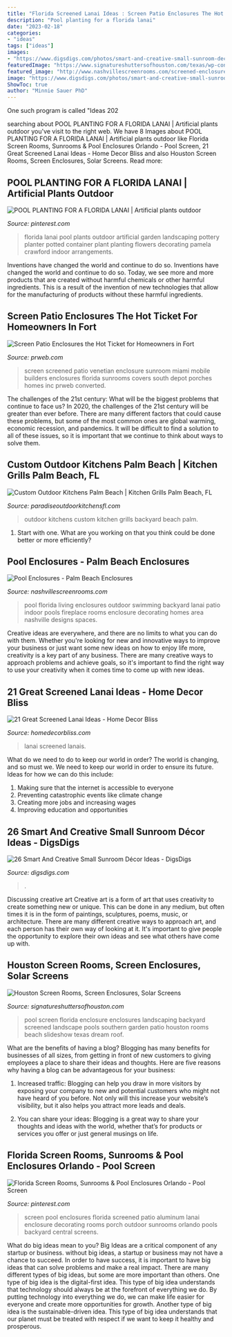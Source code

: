 ```yaml
---
title: "Florida Screened Lanai Ideas : Screen Patio Enclosures The Hot Ticket For Homeowners In Fort"
description: "Pool planting for a florida lanai"
date: "2023-02-18"
categories:
- "ideas"
tags: ["ideas"]
images:
- "https://www.digsdigs.com/photos/smart-and-creative-small-sunroom-decor-ideas-13.jpg"
featuredImage: "https://www.signatureshuttersofhouston.com/texas/wp-content/gallery/pool-enclosures/pool-enclosure-02.jpg"
featured_image: "http://www.nashvillescreenrooms.com/screened-enclosures/wp-content/uploads/2015/10/nashville-pool-enclosure-0131.jpg"
image: "https://www.digsdigs.com/photos/smart-and-creative-small-sunroom-decor-ideas-13.jpg"
ShowToc: true
author: "Minnie Sauer PhD"
---
```



One such program is called "Ideas 202
	

		
searching about POOL PLANTING FOR A FLORIDA LANAI | Artificial plants outdoor you've visit to the right web. We have 8 Images about POOL PLANTING FOR A FLORIDA LANAI | Artificial plants outdoor like Florida Screen Rooms, Sunrooms &amp; Pool Enclosures Orlando - Pool Screen, 21 Great Screened Lanai Ideas - Home Decor Bliss and also Houston Screen Rooms, Screen Enclosures, Solar Screens. Read more:
		
    
## POOL PLANTING FOR A FLORIDA LANAI | Artificial Plants Outdoor

<img loading=lazy src="https://i.pinimg.com/736x/75/bd/a3/75bda3214e67d98645b81f0e713afe9e.jpg" onerror="this.onerror=null;this.src='https://tse4.mm.bing.net/th?id=OIP.04gwwx9KE0AnoazFt_ZTyAHaHa&amp;pid=15.1';" alt="POOL PLANTING FOR A FLORIDA LANAI | Artificial plants outdoor">

_Source: pinterest.com_

>florida lanai pool plants outdoor artificial garden landscaping pottery planter potted container plant planting flowers decorating pamela crawford indoor arrangements. 

	

Inventions have changed the world and continue to do so.
Inventions have changed the world and continue to do so. Today, we see more and more products that are created without harmful chemicals or other harmful ingredients. This is a result of the invention of new technologies that allow for the manufacturing of products without these harmful ingredients.

    
## Screen Patio Enclosures The Hot Ticket For Homeowners In Fort

<img loading=lazy src="http://ww1.prweb.com/prfiles/2013/04/29/11283554/0000011687-20121023_venetian_0004.jpg" onerror="this.onerror=null;this.src='https://tse4.mm.bing.net/th?id=OIP.8HN0waAGoqvJNP_OfvYnKgHaFs&amp;pid=15.1';" alt="Screen Patio Enclosures the Hot Ticket for Homeowners in Fort">

_Source: prweb.com_

>screen screened patio venetian enclosure sunroom miami mobile builders enclosures florida sunrooms covers south depot porches homes inc prweb converted. 

	

The challenges of the 21st century: What will be the biggest problems that continue to face us?
In 2020, the challenges of the 21st century will be greater than ever before. There are many different factors that could cause these problems, but some of the most common ones are global warming, economic recession, and pandemics. It will be difficult to find a solution to all of these issues, so it is important that we continue to think about ways to solve them.

    
## Custom Outdoor Kitchens Palm Beach | Kitchen Grills Palm Beach, FL

<img loading=lazy src="https://paradiseoutdoorkitchensfl.com/wp-content/uploads/2014/03/outdoor-kitchen-ideas.jpg" onerror="this.onerror=null;this.src='https://tse1.mm.bing.net/th?id=OIP.Uh6g-7Y4LMqvNitvc0u_awHaHU&amp;pid=15.1';" alt="Custom Outdoor Kitchens Palm Beach | Kitchen Grills Palm Beach, FL">

_Source: paradiseoutdoorkitchensfl.com_

>outdoor kitchens custom kitchen grills backyard beach palm. 

	

1. Start with one. What are you working on that you think could be done better or more efficiently?

    
## Pool Enclosures - Palm Beach Enclosures

<img loading=lazy src="http://www.nashvillescreenrooms.com/screened-enclosures/wp-content/uploads/2015/10/nashville-pool-enclosure-0131.jpg" onerror="this.onerror=null;this.src='https://tse1.mm.bing.net/th?id=OIP.Lmq4F5T-xSGsKEAGFDpH_wHaFO&amp;pid=15.1';" alt="Pool Enclosures - Palm Beach Enclosures">

_Source: nashvillescreenrooms.com_

>pool florida living enclosures outdoor swimming backyard lanai patio indoor pools fireplace rooms enclosure decorating homes area nashville designs spaces. 

	

Creative ideas are everywhere, and there are no limits to what you can do with them. Whether you're looking for new and innovative ways to improve your business or just want some new ideas on how to enjoy life more, creativity is a key part of any business. There are many creative ways to approach problems and achieve goals, so it's important to find the right way to use your creativity when it comes time to come up with new ideas.

    
## 21 Great Screened Lanai Ideas - Home Decor Bliss

<img loading=lazy src="https://homedecorbliss.com/wp-content/uploads/2021/06/Rustic-inspired-lanai-with-a-scenic-view-of-the-beach.jpg" onerror="this.onerror=null;this.src='https://tse2.mm.bing.net/th?id=OIP.r6KPQ5k3HPW8RcUbJStB0wHaE8&amp;pid=15.1';" alt="21 Great Screened Lanai Ideas - Home Decor Bliss">

_Source: homedecorbliss.com_

>lanai screened lanais. 

	

What do we need to do to keep our world in order?
The world is changing, and so must we. We need to keep our world in order to ensure its future. Ideas for how we can do this include: 
1. Making sure that the internet is accessible to everyone 
2. Preventing catastrophic events like climate change 
3. Creating more jobs and increasing wages 
4. Improving education and opportunities 

    
## 26 Smart And Creative Small Sunroom Décor Ideas - DigsDigs

<img loading=lazy src="https://www.digsdigs.com/photos/smart-and-creative-small-sunroom-decor-ideas-13.jpg" onerror="this.onerror=null;this.src='https://tse4.mm.bing.net/th?id=OIP.wsGvcBqgMRoGWp-mI36EngHaJ3&amp;pid=15.1';" alt="26 Smart And Creative Small Sunroom Décor Ideas - DigsDigs">

_Source: digsdigs.com_

>. 

	

Discussing creative art
Creative art is a form of art that uses creativity to create something new or unique. This can be done in any medium, but often times it is in the form of paintings, sculptures, poems, music, or architecture. There are many different creative ways to approach art, and each person has their own way of looking at it. It's important to give people the opportunity to explore their own ideas and see what others have come up with.

    
## Houston Screen Rooms, Screen Enclosures, Solar Screens

<img loading=lazy src="https://www.signatureshuttersofhouston.com/texas/wp-content/gallery/pool-enclosures/pool-enclosure-02.jpg" onerror="this.onerror=null;this.src='https://tse3.mm.bing.net/th?id=OIP.WUvMAiyyd9vKBQnLBZtDPwHaFj&amp;pid=15.1';" alt="Houston Screen Rooms, Screen Enclosures, Solar Screens">

_Source: signatureshuttersofhouston.com_

>pool screen florida enclosure enclosures landscaping backyard screened landscape pools southern garden patio houston rooms beach slideshow texas dream roof. 

	

What are the benefits of having a blog?
Blogging has many benefits for businesses of all sizes, from getting in front of new customers to giving employees a place to share their ideas and thoughts. Here are five reasons why having a blog can be advantageous for your business: 
1. Increased traffic: Blogging can help you draw in more visitors by exposing your company to new and potential customers who might not have heard of you before. Not only will this increase your website’s visibility, but it also helps you attract more leads and deals. 

2. You can share your ideas: Blogging is a great way to share your thoughts and ideas with the world, whether that’s for products or services you offer or just general musings on life.

    
## Florida Screen Rooms, Sunrooms &amp; Pool Enclosures Orlando - Pool Screen

<img loading=lazy src="https://i.pinimg.com/736x/b6/cf/9b/b6cf9b8ad0c195a229c0ddc0cfe425b9.jpg" onerror="this.onerror=null;this.src='https://tse3.mm.bing.net/th?id=OIP.PLSwUUjmvlr_p2ERfhBjJAHaE7&amp;pid=15.1';" alt="Florida Screen Rooms, Sunrooms &amp; Pool Enclosures Orlando - Pool Screen">

_Source: pinterest.com_

>screen pool enclosures florida screened patio aluminum lanai enclosure decorating rooms porch outdoor sunrooms orlando pools backyard central screens. 

	

What do big ideas mean to you?
Big Ideas are a critical component of any startup or business. without big ideas, a startup or business may not have a chance to succeed. In order to have success, it is important to have big ideas that can solve problems and make a real impact. There are many different types of big ideas, but some are more important than others.
One type of big idea is the digital-first idea. This type of big idea understands that technology should always be at the forefront of everything we do. By putting technology into everything we do, we can make life easier for everyone and create more opportunities for growth. Another type of big idea is the sustainable-driven idea. This type of big idea understands that our planet must be treated with respect if we want to keep it healthy and prosperous.

